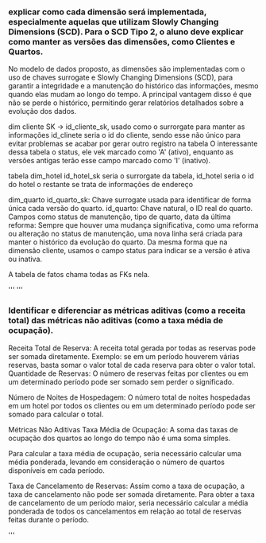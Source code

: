 
<h3>explicar como cada dimensão será implementada, especialmente aquelas que utilizam
Slowly Changing Dimensions (SCD). Para o SCD Tipo 2, o aluno deve explicar como manter as
versões das dimensões, como Clientes e Quartos.</h3>

<p>
No modelo de dados proposto, as dimensões são implementadas com o uso de chaves surrogate e Slowly Changing Dimensions (SCD), para garantir a integridade e a manutenção do histórico das informações,
mesmo quando elas mudam ao longo do tempo. A principal vantagem disso é que não se perde o histórico, permitindo gerar relatórios detalhados sobre a evolução dos dados.

dim cliente
SK -> id_cliente_sk, usado como o surrorgate para manter as informações 
id_clinete seria o id do cliente, sendo esse não único para evitar problemas se acabar por gerar outro 
registro na tabela
O interessante dessa tabela o status, ele vek marcado como 'A' (ativo), enquanto as versões antigas terão esse campo marcado como 'I' (inativo).

tabela dim_hotel
id_hotel_sk seria o surrorgate da tabela,
id_hotel seria o id do hotel
o restante se trata de informações de endereço

dim_quarto
id_quarto_sk: Chave surrogate usada para identificar de forma única cada versão do quarto.
id_quarto: Chave natural, o ID real do quarto.
Campos como status de manutenção, tipo de quarto, data da última reforma: Sempre que houver uma mudança significativa,
como uma reforma ou alteração no status de manutenção, uma nova linha será criada para manter o histórico da evolução do quarto.
Da mesma forma que na dimensão cliente, usamos o campo status para indicar se a versão é ativa ou inativa.

A tabela de fatos chama todas as FKs nela.
</p>
'''
'''
<h3>
Identificar e diferenciar as métricas aditivas (como a receita total) das métricas não aditivas
(como a taxa média de ocupação).</h3>

<p>
Receita Total de Reserva: A receita total gerada por todas as reservas pode ser somada diretamente. Exemplo: se em um período houverem várias reservas, basta somar o valor total de cada reserva para obter o valor total.
Quantidade de Reservas: O número de reservas feitas por clientes ou em um determinado período pode ser somado sem perder o significado.

Número de Noites de Hospedagem: O número total de noites hospedadas em um hotel por todos os clientes ou em um determinado período pode ser somado para calcular o total.

Métricas Não Aditivas
Taxa Média de Ocupação: A soma das taxas de ocupação dos quartos ao longo do tempo não é uma soma simples.
</p>
Para calcular a taxa média de ocupação, seria necessário calcular uma média ponderada, levando em consideração o número de quartos disponíveis em cada período.

Taxa de Cancelamento de Reservas: Assim como a taxa de ocupação, a taxa de cancelamento não pode ser somada diretamente.
Para obter a taxa de cancelamento de um período maior, seria necessário calcular a média ponderada de todos os cancelamentos em relação ao total de reservas feitas durante o período.
</p>
'''
